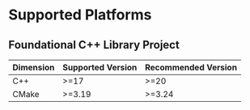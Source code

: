 # Supported Platforms

## Foundational C++ Library Project
|Dimension|Supported Version|Recommended Version|
|-|-|-|
|C++|>=17|>=20|
|CMake|>=3.19|>=3.24|

